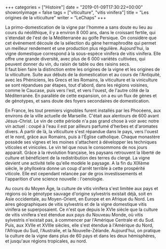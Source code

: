 +++
categories = ["Histoire"]
date = "2019-01-09T17:30:22+00:00"
showonlyimage = false
tags = ["viticulture", "vitis vinifera"]
title = "Les origines de la viticulture"
writer = "LeChaps"
+++

La primo-domestication de la vigne par l'homme a sans doute eu lieu au cours du néolithique, il y a environ 8 000 ans, dans le croissant fertile, qui s'étendait de l'est de la Méditerranée au golfe Persique. On considère que cet événement découle de la sélection du gène hermaphrodite qui permet un meilleur rendement et une production plus régulière. Aujourd'hui, la vigne domestique correspond à la sous-espèce vinifera de vitis vinifera. Elle offre une grande diversité, avec plus de 6 000 variétés cultivées, qui peuvent donner du vin, du raisin de table ou des raisins secs.  
Il faut bien faire la distinction entre les origines de la vigne et les origines de la viticulture. Suite aux débuts de la domestication et au cours de l'Antiquité, avec les Phéniciens, les Grecs et les Romains, la viticulture et la viniculture se sont répandues par étapes, tout d'abord, dans les régions voisines, comme le Caucase, puis vers l'est, et vers l'ouest, de l'autre côté de la Méditerranée. En parallèle de cette expansion, on a eu un flux de gènes et de génotypes, et sans doute des foyers secondaires de domestication.  

En France, les tout premiers vignobles furent installés par les Phocéens, aux environs de la ville actuelle de Marseille. C'était aux alentours de 600 avant Jésus-Christ. Le vin de cette période n'a pas grand chose à voir avec notre vin actuel : coupé à l'eau il est par ailleurs parfumé d'herbes et d'aromates divers. À partir de là, la viticulture s'est répandue dans le pays, vers l'ouest et le nord, grâce aux Romains, puis à l'Église catholique. Chaque monastère possède ses vignes et les moines s'attachent à développer les techniques viticoles et vinicoles. Le vin tel que nous le consommons de nos jours apparaît. Grâce à la révolution française, les paysans retrouvent la liberté de culture et bénéficient de la redistribution des terres du clergé. La vigne devient une activité telle qu'elle modèle le paysage. A la fin du XIXème siècle, le phylloxéra donne un coup d'arrêt terrible à cette prospérité viticole. Elle est cependant relancée par de gros investissements et l'apparition d'une science nouvelle : l'oenologie.  

Au cours du Moyen Âge, la culture de vitis vinifera s'est limitée aux pays et régions où le génotype sauvage d'origine sylvestris existait déjà, soit en Asie occidentale, au Moyen-Orient, en Europe et en Afrique du Nord. Les aires géographiques de vitis sylvestris et de la vigne domestique vitis vinifera se superposaient. Ce n'est que depuis le XVIe siècle que la culture de vitis vinifera s'est étendue aux pays du Nouveau Monde, où vitis sylvestris n'existait pas, à commencer par l'Amérique Centrale et du Sud. Puis, aux XVIIe et XVIIIe siècles, elle s'est étendue à l'Amérique du Nord, l'Afrique du Sud, l'Australie, et la Nouvelle-Zélande. Aujourd'hui, on pratique la culture de la vigne dans plus de 60 pays et dans les deux hémisphères, et jusqu'aux régions tropicales, au nord.
